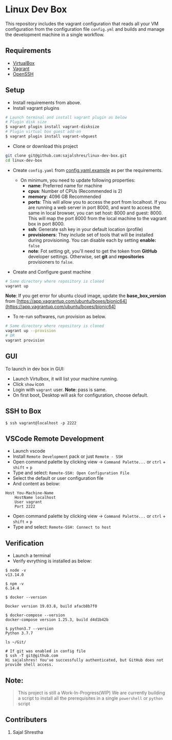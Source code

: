 # Linux Dev Box
This repository includes the vagrant configuration that reads all your VM configuration from the configuration file `config.yml` and builds and manage the development machine in a single workflow.

## Requirements
* [VirtualBox](https://www.virtualbox.org/wiki/Downloads)
* [Vagrant](https://releases.hashicorp.com/vagrant/2.2.7/vagrant_2.2.7_x86_64.msi)
* [OpenSSH](https://github.com/PowerShell/Win32-OpenSSH/releases)

## Setup
* Install requirements from above.
* Install vagrant plugins

```bash
# Launch terminal and install vagrant plugin as below
# Plugin disk size
$ vagrant plugin install vagrant-disksize
# Plugin virtual box guest add-on
$ vagrant plugin install vagrant-vbguest
```

* Clone or download this project
```bash
git clone git@github.com:sajalshres/linux-dev-box.git
cd linux-dev-box
```
* Create `config.yaml` from [config.yaml.example](./config.yaml.example) as per the requirements.
    * On minimum, you need to update following properties:
      * **name**: Preferred name for machine
      * **cpus**: Number of CPUs (Recommended is 2)
      * **memory**: 4096 GB Recommended
      * **ports**: This will allow you to access the port from localhost. If you are running a web server in port 8000, and want to access the same in local browser, you can set host: 8000 and guest: 8000. This will map the port 8000 from the local machine to the vagrant box in port 8000.
      * **ssh**: Generate ssh key in your default location (profile)
      * **provisioners**: They include set of tools that will be installed during provisioning. You can disable each by setting **enable:** `false`
      * **note**: Fot setting git, you'll need to get the token from **GitHub** developer settings. Otherwise, set **git** and **repositories** provisioners to `false`.

* Create and Configure guest machine
```bash
# Same directory where repository is cloned
vagrant up
```
**Note**: If you get error for ubuntu cloud image, update the **base_box_version** from [https://app.vagrantup.com/ubuntu/boxes/bionic64](https://app.vagrantup.com/ubuntu/boxes/bionic64)
* To re-run softwares, run provision as below.
```bash
# Same directory where repository is cloned
vagrant up --provision
# OR
vagrant provision
```

## GUI

To launch in dev box in GUI:

* Launch Virtulbox, it will list your machine running.
* Click `show` icon
* Login with `vagrant` user. **Note**: pass is same.
* On first boot, Desktop will ask for configuration, choose default.

## SSH to Box

```
$ ssh vagrant@localhost -p 2222
```

## VSCode Remote Development

* Launch vscode
* Install `Remote Development` pack or just `Remote - SSH`
* Open command palette by clicking view -> `Command Palette...` or `ctrl` + `shift` + `p`
* Type and select: `Remote-SSH: Open Configuration File`
* Select the default or user configuration file
* And content as below:

```
Host You-Machine-Name
    HostName localhost
    User vagrant
    Port 2222
```

* Open command palette by clicking view -> `Command Palette...` or `ctrl` + `shift` + `p`
* Type and select: `Remote-SSH: Connect to host`

## Verification

* Launch a terminal
* Verify evrything is installed as below:

```shell
$ node -v
v13.14.0

$ npm -v
6.14.4

$ docker --version

Docker version 19.03.8, build afacb8b7f0

$ docker-compose --version
docker-compose version 1.25.3, build d4d1b42b

$ python3.7 --version
Python 3.7.7

ls ~/Git/

# If git was enabled in config file
$ ssh -T git@github.com
Hi sajalshres! You've successfully authenticated, but GitHub does not provide shell access.
```

## Note:
> This project is still a Work-In-Progress(WIP)
> We are currently building a script to install all the prerequisites in a single `powershell` or `python` script

## Contributers
1. Sajal Shrestha
